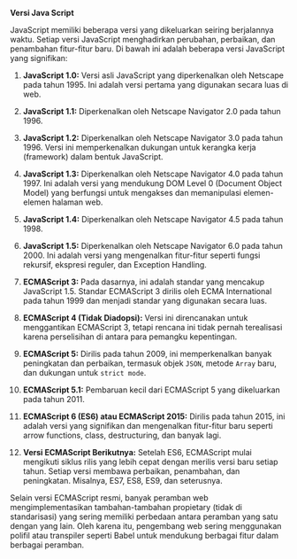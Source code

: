 **Versi Java Script**

JavaScript memiliki beberapa versi yang dikeluarkan seiring berjalannya waktu. Setiap versi JavaScript menghadirkan perubahan, perbaikan, dan penambahan fitur-fitur baru. Di bawah ini adalah beberapa versi JavaScript yang signifikan:

1. **JavaScript 1.0:** Versi asli JavaScript yang diperkenalkan oleh Netscape pada tahun 1995. Ini adalah versi pertama yang digunakan secara luas di web.

2. **JavaScript 1.1:** Diperkenalkan oleh Netscape Navigator 2.0 pada tahun 1996.

3. **JavaScript 1.2:** Diperkenalkan oleh Netscape Navigator 3.0 pada tahun 1996. Versi ini memperkenalkan dukungan untuk kerangka kerja (framework) dalam bentuk JavaScript.

4. **JavaScript 1.3:** Diperkenalkan oleh Netscape Navigator 4.0 pada tahun 1997. Ini adalah versi yang mendukung DOM Level 0 (Document Object Model) yang berfungsi untuk mengakses dan memanipulasi elemen-elemen halaman web.

5. **JavaScript 1.4:** Diperkenalkan oleh Netscape Navigator 4.5 pada tahun 1998.

6. **JavaScript 1.5:** Diperkenalkan oleh Netscape Navigator 6.0 pada tahun 2000. Ini adalah versi yang mengenalkan fitur-fitur seperti fungsi rekursif, ekspresi reguler, dan Exception Handling.

7. **ECMAScript 3:** Pada dasarnya, ini adalah standar yang mencakup JavaScript 1.5. Standar ECMAScript 3 dirilis oleh ECMA International pada tahun 1999 dan menjadi standar yang digunakan secara luas.

8. **ECMAScript 4 (Tidak Diadopsi):** Versi ini direncanakan untuk menggantikan ECMAScript 3, tetapi rencana ini tidak pernah terealisasi karena perselisihan di antara para pemangku kepentingan.

9. **ECMAScript 5:** Dirilis pada tahun 2009, ini memperkenalkan banyak peningkatan dan perbaikan, termasuk objek `JSON`, metode `Array` baru, dan dukungan untuk `strict mode`.

10. **ECMAScript 5.1:** Pembaruan kecil dari ECMAScript 5 yang dikeluarkan pada tahun 2011.

11. **ECMAScript 6 (ES6) atau ECMAScript 2015:** Dirilis pada tahun 2015, ini adalah versi yang signifikan dan mengenalkan fitur-fitur baru seperti arrow functions, class, destructuring, dan banyak lagi.

12. **Versi ECMAScript Berikutnya:** Setelah ES6, ECMAScript mulai mengikuti siklus rilis yang lebih cepat dengan merilis versi baru setiap tahun. Setiap versi membawa perbaikan, penambahan, dan peningkatan. Misalnya, ES7, ES8, ES9, dan seterusnya.

Selain versi ECMAScript resmi, banyak peramban web mengimplementasikan tambahan-tambahan propietary (tidak di standarisasi) yang sering memiliki perbedaan antara peramban yang satu dengan yang lain. Oleh karena itu, pengembang web sering menggunakan polifil atau transpiler seperti Babel untuk mendukung berbagai fitur dalam berbagai peramban.
